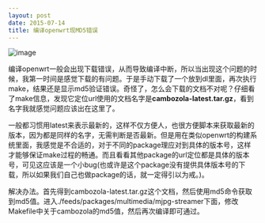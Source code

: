 ```yaml
--- 
layout: post
date: 2015-07-14  
title: 编译openwrt现MD5错误
--- 
```

![image](http://pic.ashliu.com/md5.png)




编译openwrt一般会出现下载错误，从而导致编译中断，所以当出现这个问题的时候，我第一时间是感觉下载的有问题。于是手动下载了一个放到dl里面，再次执行make，结果还是显示md5验证错误。奇怪了，怎么会下载的文档不对呢？仔细看了make信息，发现它定位url使用的文档名字是**cambozola-latest.tar.gz**，看到名字我就感觉问题应该出在这里了。

一般都习惯用latest来表示最新的，这样不仅方便人，也很方便脚本来获取最新的版本，因为都是同样的名字，无需判断是否最新。但是用在类似openwrt的构建系统里面，我感觉是不合适的，对于不同的package理应对到具体的版本号，这样才能够保证make过程的畅通。而且看看其他package的url定位都是具体的版本号，可见这应该是一个小bug(也或许是这个package没有提供具体版本号的下载，所以如果我们自己也做package的话，就一定得引以为戒。)。

解决办法。首先得到cambozola-latest.tar.gz这个文档，然后使用md5命令获取到md5值。进入./feeds/packages/multimedia/mjpg-streamer下面，修改Makefile中关于cambozola的md5值，然后再次编译即可通过。